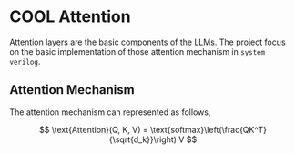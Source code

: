 # COOL Attention

Attention layers are the basic components of the LLMs. The project focus on the basic implementation of those attention mechanism in ```system verilog```. 

## Attention Mechanism

The attention mechanism can represented as follows,

$$
\text{Attention}(Q, K, V) = \text{softmax}\left(\frac{QK^T}{\sqrt{d_k}}\right) V
$$
